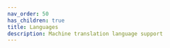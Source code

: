 ```yaml
---
nav_order: 50
has_children: true
title: Languages
description: Machine translation language support
---
```


